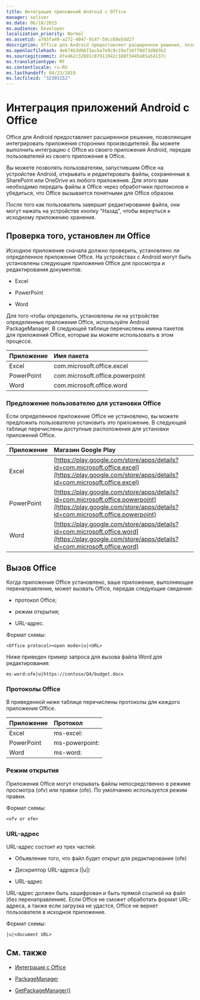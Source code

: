 ```yaml
---
title: Интеграция приложений Android с Office
manager: soliver
ms.date: 06/18/2015
ms.audience: Developer
localization_priority: Normal
ms.assetid: a765fa49-a272-4047-9147-59cc68e5dd27
description: Office для Android предоставляет расширенное решение, позволяющее интегрировать приложения сторонних производителей. Вы можете выполнить интеграцию с Office из своего приложения Android, передав пользователей из своего приложения в Office.
ms.openlocfilehash: 4e674b3d66f3acba7e9c9c19e716ff0d73d803b2
ms.sourcegitcommit: 8fe462c32b91c87911942c188f3445e85a54137c
ms.translationtype: MT
ms.contentlocale: ru-RU
ms.lasthandoff: 04/23/2019
ms.locfileid: "32303152"
---
```

# <a name="integrate-with-office-from-android-applications"></a>Интеграция приложений Android с Office

Office для Android предоставляет расширенное решение, позволяющее интегрировать приложения сторонних производителей. Вы можете выполнить интеграцию с Office из своего приложения Android, передав пользователей из своего приложения в Office.
  
Вы можете позволять пользователям, запустившим Office на устройстве Android, открывать и редактировать файлы, сохраненные в SharePoint или OneDrive из любого приложения. Для этого вам необходимо передать файлы в Office через обработчики протоколов и убедиться, что Office вызывается понятными для Office образом.
  
После того как пользователь завершит редактирование файла, они могут нажать на устройстве кнопку "Назад", чтобы вернуться к исходному приложению хранения.
  
## <a name="verify-that-office-has-been-installed"></a>Проверка того, установлен ли Office

Исходное приложение сначала должно проверить, установлено ли определенное приложение Office. На устройствах с Android могут быть установлены следующие приложения Office для просмотра и редактирования документов: 
  
- Excel
    
- PowerPoint
    
- Word
    
Для того чтобы определить, установлены ли на устройстве определенные приложения Office, используйте Android PackageManager. В следующей таблице перечислены имена пакетов для приложений Office, которые вы можете использовать в этом процессе.
  
|**Приложение**|**Имя пакета**|
|:-----|:-----|
|Excel  <br/> |com.microsoft.office.excel  <br/> |
|PowerPoint  <br/> |com.microsoft.office.powerpoint  <br/> |
|Word  <br/> |com.microsoft.office.word  <br/> |
   
### <a name="prompt-the-user-to-install-office"></a>Предложение пользователю для установки Office

Если определенное приложение Office не установлено, вы можете предложить пользователю установить это приложение. В следующей таблице перечислены доступные расположения для установки приложений Office.
  
|**Приложение**|**Магазин Google Play**|
|:-----|:-----|
|Excel  <br/> |[https://play.google.com/store/apps/details?id=com.microsoft.office.excel](https://play.google.com/store/apps/details?id=com.microsoft.office.excel) <br/> |
|PowerPoint  <br/> |[https://play.google.com/store/apps/details?id=com.microsoft.office.powerpoint](https://play.google.com/store/apps/details?id=com.microsoft.office.powerpoint) <br/> |
|Word  <br/> |[https://play.google.com/store/apps/details?id=com.microsoft.office.word](https://play.google.com/store/apps/details?id=com.microsoft.office.word) <br/> |
   
## <a name="invoke-office"></a>Вызов Office

Когда приложение Office установлено, ваше приложение, выполняющее перенаправление, может вызвать Office, передав следующие сведения:
  
- протокол Office;
    
- режим открытия;
    
- URL-адрес.
    
Формат схемы:
  
 `<Office protocol><open mode>|u|<URL>`
  
Ниже приведен пример запроса для вызова файла Word для редактирования:
  
 `ms-word:ofe|u|https://contoso/Q4/budget.docx`
  
### <a name="office-protocols"></a>Протоколы Office

В приведенной ниже таблице перечислены протоколы для каждого приложения Office.
  
|**Приложение**|**Протокол**|
|:-----|:-----|
|Excel  <br/> |ms-excel:  <br/> |
|PowerPoint  <br/> |ms-powerpoint:  <br/> |
|Word  <br/> |ms-word:  <br/> |
   
### <a name="open-mode"></a>Режим открытия

Приложения Office могут открывать файлы непосредственно в режиме просмотра (ofv) или правки (ofe). По умолчанию используется режим правки.
  
Формат схемы:
  
 `<ofv or ofe>`
  
### <a name="url"></a>URL-адрес

URL-адрес состоит из трех частей:
  
- Объявление того, что файл будет открыт для редактирования (ofe)
    
- Дескриптор URL-адреса (|u|)
    
- URL-адрес
    
URL-адрес должен быть зашифрован и быть прямой ссылкой на файл (без перенаправления). Если Office не сможет обработать формат URL-адреса, а также если загрузка не удастся, Office не вернет пользователя в исходное приложение.
  
Формат схемы:
  
 `|u|<document URL>`
  
## <a name="see-also"></a>См. также
<a name="bk_addresources"> </a>

- [Интеграция с Office](integrate-with-office.md)
    
- [PackageManager](https://developer.android.com/reference/android/content/pm/PackageManager.html)
    
- [GetPackageManager()](https://developer.android.com/reference/android/content/Context.html)
    


